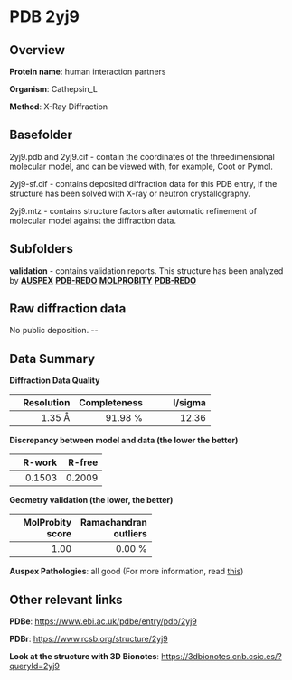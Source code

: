 # PDB 2yj9

## Overview

**Protein name**: human interaction partners

**Organism**: Cathepsin_L

**Method**: X-Ray Diffraction

## Basefolder

2yj9.pdb and 2yj9.cif - contain the coordinates of the threedimensional molecular model, and can be viewed with, for example, Coot or Pymol.

2yj9-sf.cif - contains deposited diffraction data for this PDB entry, if the structure has been solved with X-ray or neutron crystallography.

2yj9.mtz - contains structure factors after automatic refinement of molecular model against the diffraction data.

## Subfolders





**validation** - contains validation reports. This structure has been analyzed by [**AUSPEX**](https://github.com/thorn-lab/coronavirus_structural_task_force/tree/master/pdb/human_interaction_partners/Cathepsin_L/2yj9/validation/auspex) [**PDB-REDO**](https://github.com/thorn-lab/coronavirus_structural_task_force/tree/master/pdb/human_interaction_partners/Cathepsin_L/2yj9/validation/pdb-redo) [**MOLPROBITY**](https://github.com/thorn-lab/coronavirus_structural_task_force/tree/master/pdb/human_interaction_partners/Cathepsin_L/2yj9/validation/molprobity) [**PDB-REDO**](https://github.com/thorn-lab/coronavirus_structural_task_force/blob/master/pdb/human_interaction_partners/Cathepsin_L/2yj9/validation/Xtriage_output.log) 

## Raw diffraction data

No public deposition. --<br> 

## Data Summary
**Diffraction Data Quality**

|   | Resolution | Completeness| I/sigma |
|---|-------------:|----------------:|--------------:|
|   |1.35 Å|91.98 %|<img width=50/>12.36|

**Discrepancy between model and data (the lower the better)**

|   | **R-work**| **R-free**   
|---|-------------:|----------------:|           
||  0.1503|  0.2009|

**Geometry validation (the lower, the better)**

|   |**MolProbity<br>score**| **Ramachandran<br>outliers** 
|---|-------------:|----------------:|
||  1.00|  0.00 %|

**Auspex Pathologies**: all good (For more information, read [this](https://github.com/thorn-lab/coronavirus_structural_task_force/blob/master/pdb/human_interaction_partners/Cathepsin_L/2yj9/validation/auspex/2yj9_auspex_comments.txt))

 



## Other relevant links 
**PDBe**:  https://www.ebi.ac.uk/pdbe/entry/pdb/2yj9
 
**PDBr**: https://www.rcsb.org/structure/2yj9 

**Look at the structure with 3D Bionotes**: https://3dbionotes.cnb.csic.es/?queryId=2yj9

